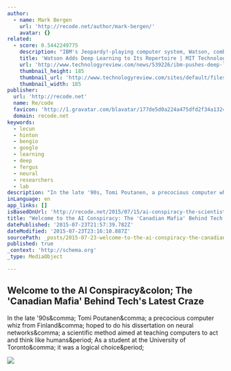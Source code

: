 ```yaml
---
author:
  - name: Mark Bergen
    url: 'http://recode.net/author/mark-bergen/'
    avatar: {}
related:
  - score: 0.5442249775
    description: "IBM's Jeopardy!-playing computer system, Watson, combined two separate areas of artificial intelligence research with winning results. Natural language understanding was merged with statistical analysis of vast, unstructured piles of text to find the likely answers to cryptic Jeopardy! clues. Now IBM aims to add another powerful AI technique, known as deep learning, to the commercial version of Watson."
    title: 'Watson Adds Deep Learning to Its Repertoire | MIT Technology Review'
    url: 'http://www.technologyreview.com/news/539226/ibm-pushes-deep-learning-with-a-watson-upgrade/'
    thumbnail_height: 185
    thumbnail_url: 'http://www.technologyreview.com/sites/default/files/styles/homepage_you_may_have_missed/public/images/50.smartest.thumbx392_0.jpg?itok=3r4X_vbQ'
    thumbnail_width: 185
publisher:
  url: 'http://recode.net'
  name: Re/code
  favicon: 'http://1.gravatar.com/blavatar/177de5d0a224a475dfd2f34a1324ee12?s=16'
  domain: recode.net
keywords:
  - lecun
  - hinton
  - bengio
  - google
  - learning
  - deep
  - fergus
  - neural
  - researchers
  - lab
description: "In the late '90s, Tomi Poutanen, a precocious computer whiz from Finland, hoped to do his dissertation on neural networks, a scientific method aimed at teaching computers to act and think like humans. As a student at the University of Toronto, it was a logical choice."
inLanguage: en
app_links: []
isBasedOnUrl: 'http://recode.net/2015/07/15/ai-conspiracy-the-scientists-behind-deep-learning/'
title: "Welcome to the AI Conspiracy: The 'Canadian Mafia' Behind Tech's Latest Craze"
datePublished: '2015-07-23T21:57:39.782Z'
dateModified: '2015-07-23T23:16:10.887Z'
sourcePath: _posts/2015-07-23-welcome-to-the-ai-conspiracy-the-canadian-mafia-behind-te.md
published: true
_context: 'http://schema.org'
_type: MediaObject

---
```

<article style=""><h1>Welcome to the AI Conspiracy&amp;colon; The 'Canadian Mafia' Behind Tech's Latest Craze</h1><p>In the late '90s&amp;comma; Tomi Poutanen&amp;comma; a precocious computer whiz from Finland&amp;comma; hoped to do his dissertation on neural networks&amp;comma; a scientific method aimed at teaching computers to act and think like humans&amp;period; As a student at the University of Toronto&amp;comma; it was a logical choice&amp;period;</p><img src="https://recodetech.files.wordpress.com/2015/07/bengio-lecun-2007.jpg?quality=80&amp;strip=info&amp;w=380&amp;strip=info" /></article>